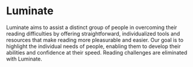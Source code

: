 # Luminate

Luminate aims to assist a distinct group of people in overcoming their reading difficulties by offering straightforward, individualized tools and resources that make reading more pleasurable and easier. Our goal is to highlight the individual needs of people, enabling them to develop their abilities and confidence at their speed. Reading challenges are eliminated with Luminate.
